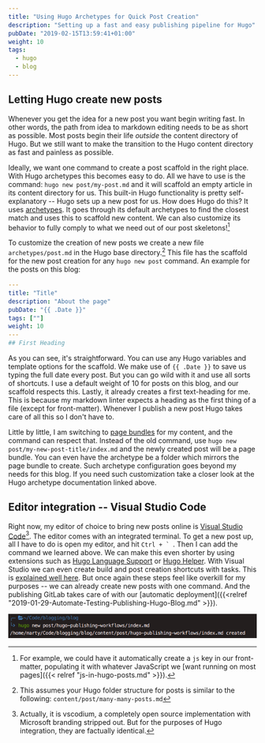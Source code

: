 ```yaml
---
title: "Using Hugo Archetypes for Quick Post Creation"
description: "Setting up a fast and easy publishing pipeline for Hugo"
pubDate: "2019-02-15T13:59:41+01:00"
weight: 10
tags:
  - hugo
  - blog
---
```


<!-- vale 18F.Titles = NO --> <!-- conflicts with Hugo spelling rule otherwise -->

## Letting Hugo create new posts

<!-- vale 18F.Titles = YES -->

Whenever you get the idea for a new post you want begin writing fast. In other
words, the path from idea to markdown editing needs to be as short as possible.
Most posts begin their life _outside_ the content directory of Hugo. But we
still want to make the transition to the Hugo content directory as fast and
painless as possible.

Ideally, we want one command to create a post scaffold in the right place. With
Hugo archetypes this becomes easy to do. All we have to use is the command:
`hugo new post/my-post.md` and it will scaffold an empty article in its content
directory for us. This built-in Hugo functionality is pretty self-explanatory --
Hugo sets up a new post for us. How does Hugo do this? It uses [archetypes](https://gohugo.io/content-management/archetypes/).
It goes through its default archetypes to find the closest match and uses this
to scaffold new content. We can also customize its behavior to fully comply to
what we need out of our post skeletons![^front]

To customize the creation of new posts we create a new file `archetypes/post.md`
in the Hugo base directory.[^folder-structure] This file has the scaffold for
the new post creation for any `hugo new post` command. An example for the posts
on this blog:

```yaml
---
title: "Title"
description: "About the page"
pubDate: "{{ .Date }}"
tags: [""]
weight: 10
---
## First Heading
```

As you can see, it's straightforward. You can use any Hugo variables and
template options for the scaffold. We make use of `{{ .Date }}` to save us
typing the full date every post. But you can go wild with it and use all sorts
of shortcuts. I use a default weight of 10 for posts on this blog, and our
scaffold respects this. Lastly, it already creates a first text-heading for me.
This is because my markdown linter expects a heading as the first thing of a
file (except for front-matter). Whenever I publish a new post Hugo takes care of
all this so I don't have to.

Little by little, I am switching to [page bundles](https://gohugo.io/content-management/page-bundles/)
for my content, and the command can respect that. Instead of the old command,
use `hugo new post/my-new-post-title/index.md` and the newly created post will
be a page bundle. You can even have the archetype be a folder which mirrors the
page bundle to create. Such archetype configuration goes beyond my needs for
this blog. If you need such customization take a closer look at the Hugo
archetype documentation linked above.

<!-- vale 18F.Titles = NO -->

## Editor integration -- Visual Studio Code

<!-- vale 18F.Titles = YES -->

Right now, my editor of choice to bring new posts online is [Visual Studio Code](https://code.visualstudio.com)[^VsCode].
The editor comes with an integrated terminal. To get a new post up, all I have
to do is open my editor, and hit `` Ctrl + `  ``. Then I can add the command we
learned above. We can make this even shorter by using extensions such as
[Hugo Language Support](https://marketplace.visualstudio.com/items?itemName=budparr.language-hugo-vscode)
or
[Hugo Helper](https://marketplace.visualstudio.com/items?itemName=rusnasonov.vscode-hugo).
With Visual Studio we can even create build and post creation shortcuts with
tasks. This is
[explained well here](https://www.ashwinnarayan.com/post/hugo-windows-workflow/#even-more-automation-with-visual-studio-code).
But once again these steps feel like overkill for my purposes -- we can already
create new posts with one command. And the publishing GitLab takes care of with
our [automatic deployment]({{<relref
"2019-01-29-Automate-Testing-Publishing-Hugo-Blog.md" >}}).

![VSCode Editor command](./Screenshot_20190215_151109.png)

<!-- vale off -->

[^front]: For example, we could have it automatically create a `js` key in our front-matter, populating it with whatever JavaScript we [want running on most pages]({{< relref "js-in-hugo-posts.md" >}}).
[^folder-structure]: This assumes your Hugo folder structure for posts is similar to the following: `content/post/many-many-posts.md`
[^VsCode]: Actually, it is vscodium, a completely open source implementation with Microsoft branding stripped out. But for the purposes of Hugo integration, they are factually identical.

<!-- vale on -->
